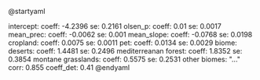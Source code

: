 @startyaml
<style>
yamlDiagram {
    highlight {
      BackGroundColor #d8e2f2
      FontColor #40454d
      FontStyle italic
    }
}
</style>
intercept:
  coeff: -4.2396
  se: 0.2161
olsen_p:
  coeff: 0.01
  se: 0.0017
mean_prec:
  coeff: -0.0062
  se: 0.001
mean_slope:
  coeff: -0.0768
  se: 0.0198
cropland:
  coeff: 0.0075
  se: 0.0011
pet:
  coeff: 0.0134
  se: 0.0029
biome:
  deserts:
    coeff: 1.4481
    se: 0.2496
  mediterreanan forest:
    coeff: 1.8352
    se: 0.3854
  montane grasslands:
    coeff: 0.5575
    se: 0.2531
  other biomes: "..."
corr: 0.855
coeff_det: 0.41
@endyaml

